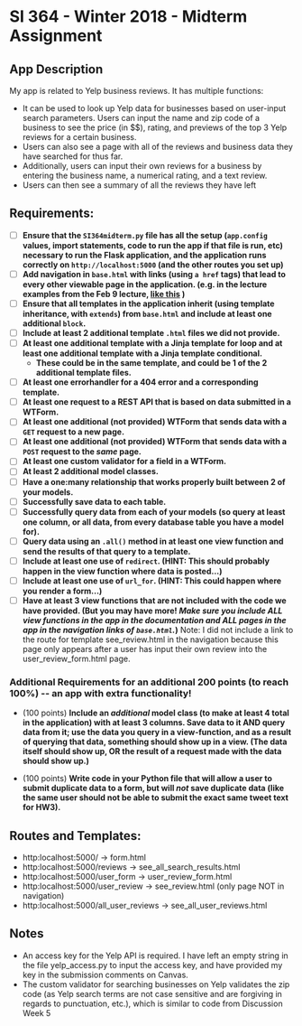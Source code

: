 # SI 364 - Winter 2018 - Midterm Assignment

## App Description

My app is related to Yelp business reviews. It has multiple functions:

* It can be used to look up Yelp data for businesses based on user-input search parameters. Users can input the name and zip code of a business to see the price (in $$), rating, and previews of the top 3 Yelp reviews for a certain business. 
* Users can also see a page with all of the reviews and business data they have searched for thus far. 
* Additionally, users can input their own reviews for a business by entering the business name, a numerical rating, and a text review.
* Users can then see a summary of all the reviews they have left 

## Requirements:

- [ ] **Ensure that the `SI364midterm.py` file has all the setup (`app.config` values, import statements, code to run the app if that file is run, etc) necessary to run the Flask application, and the application runs correctly on `http://localhost:5000` (and the other routes you set up)**
- [ ] **Add navigation in `base.html` with links (using `a href` tags) that lead to every other viewable page in the application. (e.g. in the lecture examples from the Feb 9 lecture, [like this](https://www.dropbox.com/s/hjcls4cfdkqwy84/Screenshot%202018-02-15%2013.26.32.png?dl=0) )**
- [ ] **Ensure that all templates in the application inherit (using template inheritance, with `extends`) from `base.html` and include at least one additional `block`.**
- [ ] **Include at least 2 additional template `.html` files we did not provide.**
- [ ] **At least one additional template with a Jinja template for loop and at least one additional template with a Jinja template conditional.**
    - **These could be in the same template, and could be 1 of the 2 additional template files.**
- [ ] **At least one errorhandler for a 404 error and a corresponding template.**
- [ ] **At least one request to a REST API that is based on data submitted in a WTForm.**
- [ ] **At least one additional (not provided) WTForm that sends data with a `GET` request to a new page.**
- [ ] **At least one additional (not provided) WTForm that sends data with a `POST` request to the *same* page.**
- [ ] **At least one custom validator for a field in a WTForm.**
- [ ] **At least 2 additional model classes.**
- [ ] **Have a one:many relationship that works properly built between 2 of your models.** 
- [ ] **Successfully save data to each table.**
- [ ] **Successfully query data from each of your models (so query at least one column, or all data, from every database table you have a model for).**
- [ ] **Query data using an `.all()` method in at least one view function and send the results of that query to a template.**
- [ ] **Include at least one use of `redirect`. (HINT: This should probably happen in the view function where data is posted...)**
- [ ] **Include at least one use of `url_for`. (HINT: This could happen where you render a form...)**
- [ ] **Have at least 3 view functions that are not included with the code we have provided. (But you may have more! *Make sure you include ALL view functions in the app in the documentation and ALL pages in the app in the navigation links of `base.html`.*)** Note: I did not include a link to the route for template see_review.html in the navigation because this page only appears after a user has input their own review into the user_review_form.html page.

### Additional Requirements for an additional 200 points (to reach 100%) -- an app with extra functionality!

* (100 points) **Include an *additional* model class (to make at least 4 total in the application) with at least 3 columns. Save data to it AND query data from it; use the data you query in a view-function, and as a result of querying that data, something should show up in a view. (The data itself should show up, OR the result of a request made with the data should show up.)**

* (100 points) **Write code in your Python file that will allow a user to submit duplicate data to a form, but will *not* save duplicate data (like the same user should not be able to submit the exact same tweet text for HW3).**

## Routes and Templates:

* http:localhost:5000/ -> form.html
* http:localhost:5000/reviews -> see_all_search_results.html
* http:localhost:5000/user_form -> user_review_form.html
* http:localhost:5000/user_review -> see_review.html (only page NOT in navigation)
* http:localhost:5000/all_user_reviews -> see_all_user_reviews.html

## Notes

* An access key for the Yelp API is required. I have left an empty string in the file yelp_access.py to input the access key, and have provided my key in the submission comments on Canvas.
* The custom validator for searching businesses on Yelp validates the zip code (as Yelp search terms are not case sensitive and are forgiving in regards to punctuation, etc.), which is similar to code from Discussion Week 5 

